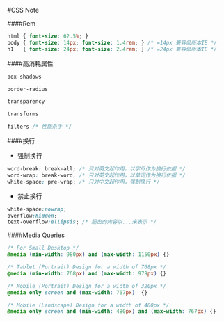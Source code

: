 #CSS Note

####Rem
```css
html { font-size: 62.5%; } 
body { font-size: 14px; font-size: 1.4rem; } /* =14px 兼容低版本IE */
h1   { font-size: 24px; font-size: 2.4rem; } /* =24px 兼容低版本IE */
```

####高消耗属性

```css
box-shadows

border-radius

transparency

transforms

filters /* 性能杀手 */
```

####换行

* 强制换行

```css
word-break: break-all; /* 只对英文起作用，以字母作为换行依据 */
word-wrap: break-word; /* 只对英文起作用，以单词作为换行依据 */
white-space: pre-wrap; /* 只对中文起作用，强制换行 */
```

* 禁止换行
```css
white-space:nowrap;
overflow:hidden;
text-overflow:ellipsis; /* 超出的内容以...来表示 */
```

####Media Queries
```css
/* For Small Desktop */
@media (min-width: 980px) and (max-width: 1150px) {}
```

```css
/* Tablet (Portrait) Design for a width of 768px */
@media (min-width: 768px) and (max-width: 979px) {}
```

```css
/* Mobile (Portrait) Design for a width of 320px */
@media only screen and (max-width: 767px)  {}
```

```css
/* Mobile (Landscape) Design for a width of 480px */
@media only screen and (min-width: 480px) and (max-width: 767px) {}
```
